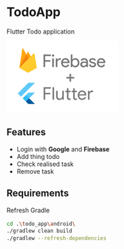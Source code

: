 # TodoApp

Flutter Todo application

![Alt text](git-img/flutterfire.png?raw=true "FlutterFire")  

## Features

* Login with **Google** and **Firebase**  
* Add thing todo  
* Check realised task  
* Remove task  

## Requirements

Refresh Gradle

```sh
cd .\todo_app\android\  
./gradlew clean build
./gradlew --refresh-dependencies  
```


